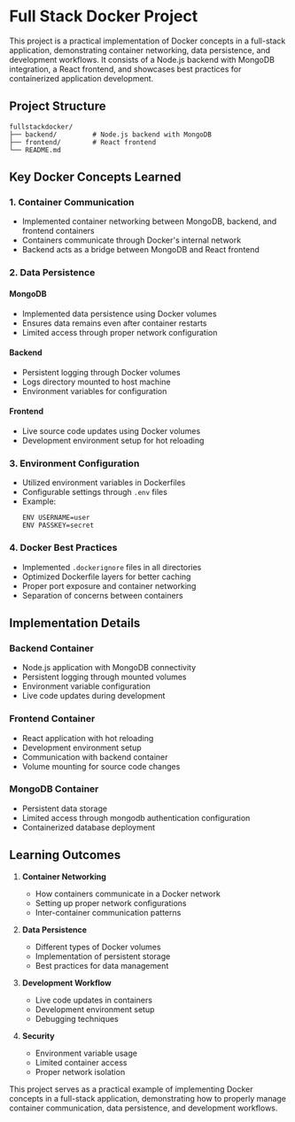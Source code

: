 # Full Stack Docker Project

This project is a practical implementation of Docker concepts in a full-stack application, demonstrating container networking, data persistence, and development workflows. It consists of a Node.js backend with MongoDB integration, a React frontend, and showcases best practices for containerized application development.

## Project Structure

```
fullstackdocker/
├── backend/         # Node.js backend with MongoDB
├── frontend/        # React frontend
└── README.md
```

## Key Docker Concepts Learned

### 1. Container Communication
- Implemented container networking between MongoDB, backend, and frontend containers
- Containers communicate through Docker's internal network
- Backend acts as a bridge between MongoDB and React frontend

### 2. Data Persistence
#### MongoDB
- Implemented data persistence using Docker volumes
- Ensures data remains even after container restarts
- Limited access through proper network configuration

#### Backend
- Persistent logging through Docker volumes
- Logs directory mounted to host machine
- Environment variables for configuration

#### Frontend
- Live source code updates using Docker volumes
- Development environment setup for hot reloading

### 3. Environment Configuration
- Utilized environment variables in Dockerfiles
- Configurable settings through `.env` files
- Example:
  ```
  ENV USERNAME=user
  ENV PASSKEY=secret
  ```

### 4. Docker Best Practices
- Implemented `.dockerignore` files in all directories
- Optimized Dockerfile layers for better caching
- Proper port exposure and container networking
- Separation of concerns between containers

## Implementation Details

### Backend Container
- Node.js application with MongoDB connectivity
- Persistent logging through mounted volumes
- Environment variable configuration
- Live code updates during development

### Frontend Container
- React application with hot reloading
- Development environment setup
- Communication with backend container
- Volume mounting for source code changes

### MongoDB Container
- Persistent data storage
- Limited access through mongodb authentication configuration
- Containerized database deployment

## Learning Outcomes

1. **Container Networking**
   - How containers communicate in a Docker network
   - Setting up proper network configurations
   - Inter-container communication patterns

2. **Data Persistence**
   - Different types of Docker volumes
   - Implementation of persistent storage
   - Best practices for data management

3. **Development Workflow**
   - Live code updates in containers
   - Development environment setup
   - Debugging techniques

4. **Security**
   - Environment variable usage
   - Limited container access
   - Proper network isolation

This project serves as a practical example of implementing Docker concepts in a full-stack application, demonstrating how to properly manage container communication, data persistence, and development workflows.